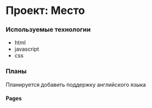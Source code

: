 # Проект: Место

### Используемые технологии
* html
* javascript
* css

### Планы

Планируется добавить поддержку английского языка

#### Pages

